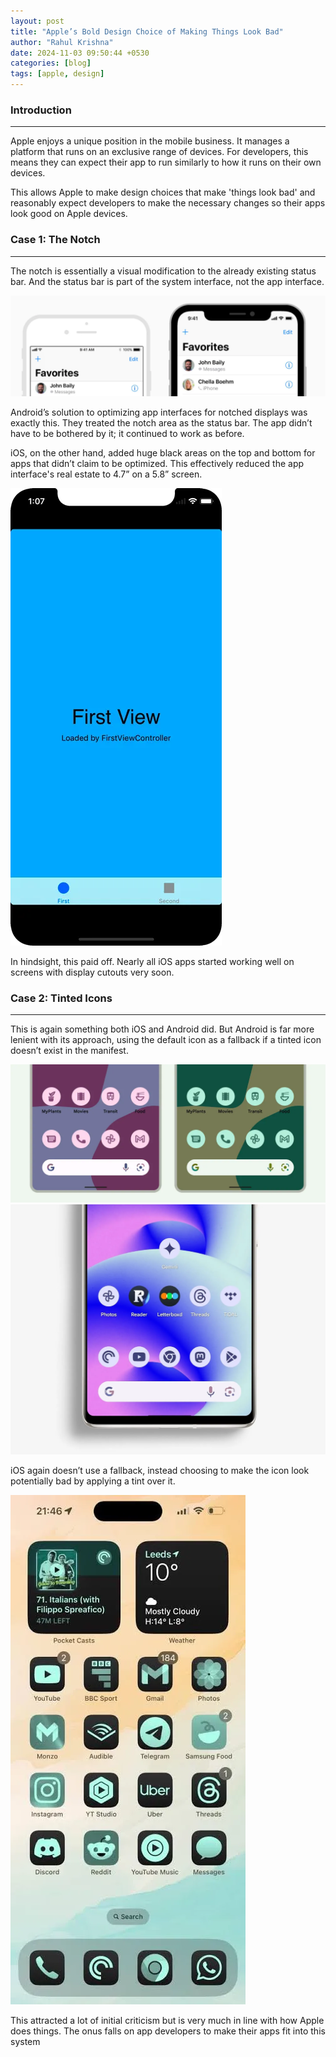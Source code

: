 ```yaml
---
layout: post
title: "Apple’s Bold Design Choice of Making Things Look Bad"
author: "Rahul Krishna"
date: 2024-11-03 09:50:44 +0530
categories: [blog]
tags: [apple, design]
---
```

### Introduction

---

Apple enjoys a unique position in the mobile business. It manages a platform that runs on an exclusive range of devices. For developers, this means they can expect their app to run similarly to how it runs on their own devices.

This allows Apple to make design choices that make 'things look bad' and reasonably expect developers to make the necessary changes so their apps look good on Apple devices.

### Case 1: The Notch

---

The notch is essentially a visual modification to the already existing status bar. And the status bar is part of the system interface, not the app interface.

<img src="/images/apples-bold-design/notch.png" alt="Notch on an iPhone X" />

Android’s solution to optimizing app interfaces for notched displays was exactly this. They treated the notch area as the status bar. The app didn’t have to be bothered by it; it continued to work as before.

iOS, on the other hand, added huge black areas on the top and bottom for apps that didn’t claim to be optimized. This effectively reduced the app interface's real estate to 4.7” on a 5.8” screen.

<img src="/images/apples-bold-design/unoptimised-app-with-notch.png" alt="apps not optimised for notch" />

In hindsight, this paid off. Nearly all iOS apps started working well on screens with display cutouts very soon.

### Case 2: Tinted Icons

---

This is again something both iOS and Android did. But Android is far more lenient with its approach, using the default icon as a fallback if a tinted icon doesn’t exist in the manifest.

<img src="/images/apples-bold-design/android-tinted-icons.png" alt="Tinted Icons on Android" />
<img src="/images/apples-bold-design/android-tinted-icons-unoptimised.png" alt="Unoptimised apps on Tinted Icons mode in Android" />


iOS again doesn’t use a fallback, instead choosing to make the icon look potentially bad by applying a tint over it.

<img src="/images/apples-bold-design/apple-tinted-icons.png" alt="Tinted Icons on Apple" />

This attracted a lot of initial criticism but is very much in line with how Apple does things. The onus falls on app developers to make their apps fit into this system